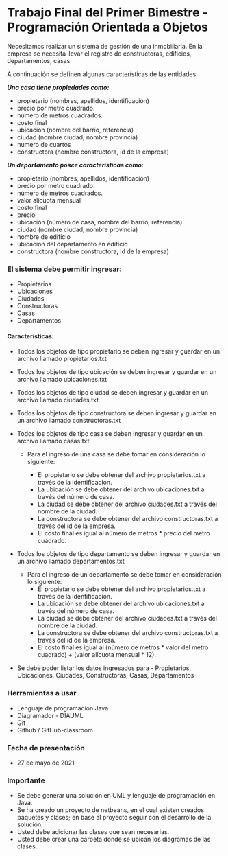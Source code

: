 # Trabajo Final del Primer Bimestre - Programación Orientada a Objetos

Necesitamos realizar un sistema de gestión de una inmobiliaria. En la empresa se necesita llevar el registro de constructoras, edificios, departamentos, casas

A continuación se definen algunas características de las entidades:

***Una casa tiene propiedades como:***

- propietario (nombres, apellidos, identificación)
- precio por metro cuadrado.
- número de metros cuadrados.
- costo final 
- ubicación (nombre del barrio, referencia)
- ciudad (nombre ciudad, nombre provincia)
- numero de cuartos
- constructora (nombre constructora, id de la empresa)

***Un departamento posee características como:***

- propietario (nombres, apellidos, identificación)
- precio por metro cuadrado.
- número de metros cuadrados.
- valor alícuota mensual
- costo final 
- precio
- ubicación (número de casa, nombre del barrio, referencia)
- ciudad (nombre ciudad, nombre provincia)
- nombre de edificio
- ubicacion del departamento en edificio
- constructora (nombre constructora, id de la empresa)


### El sistema debe permitir ingresar:

- Propietarios
- Ubicaciones
- Ciudades
- Constructoras
- Casas
- Departamentos

#### Características:

- Todos los objetos de tipo propietario se deben ingresar y guardar en un archivo llamado propietarios.txt
- Todos los objetos de tipo ubicación se deben ingresar y guardar en un archivo llamado ubicaciones.txt
- Todos los objetos de tipo ciudad se deben ingresar y guardar en un archivo llamado ciudades.txt 
- Todos los objetos de tipo constructora se deben ingresar y guardar en un archivo llamado constructoras.txt
- Todos los objetos de tipo casa se deben ingresar y guardar en un archivo llamado casas.txt 
  - Para el ingreso de una casa se debe tomar en consideración lo siguiente:
  
    - El propietario se debe obtener del archivo propietarios.txt a través de la identificacion.
    - La ubicación se debe obtener del archivo ubicaciones.txt a través del número de casa.
    - La ciudad se debe obtener del archivo ciudades.txt a través del nombre de la ciudad.
    - La constructora se debe obtener del archivo constructoras.txt a través del id de la empresa.
    - El costo final es igual al número de metros * precio del metro cuadrado.
    
- Todos los objetos de tipo departamento se deben ingresar y guardar en un archivo llamado departamentos.txt
  - Para el ingreso de un departamento se debe tomar en consideración lo siguiente:
    - El propietario se debe obtener del archivo propietarios.txt a través de la identificacion.
    - La ubicación se debe obtener del archivo ubicaciones.txt a través del número de casa.
    - La ciudad se debe obtener del archivo ciudades.txt a través del nombre de la ciudad.
    - La constructora se debe obtener del archivo constructoras.txt a través del id de la empresa.
    - El costo final es igual al (número de metros * valor del metro cuadrado) + (valor alícuota mensual * 12).
 
 - Se debe poder listar los datos ingresados para - Propietarios, Ubicaciones, Ciudades, Constructoras, Casas, Departamentos

### Herramientas a usar

- Lenguaje de programación Java
- Diagramador - DIAUML
- Git
- Github / GitHub-classroom

### Fecha de presentación

- 27 de mayo de 2021

### Importante

- Se debe generar una solución en UML y lenguaje de programación en Java.
- Se ha creado un proyecto de netbeans, en el cual existen creados paquetes y clases; en base al proyecto seguir con el desarrollo de la solución.
- Usted debe adicionar las clases que sean necesarias.
- Usted debe crear una carpeta donde se ubican los diagramas de las clases.


